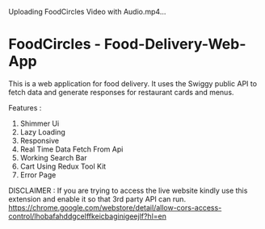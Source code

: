 

Uploading FoodCircles Video with Audio.mp4…

# FoodCircles - Food-Delivery-Web-App

This is a web application for food delivery. It uses the Swiggy public API to fetch data and generate responses for restaurant cards and menus.

Features :

1. Shimmer Ui
2. Lazy Loading
3. Responsive
4. Real Time Data Fetch From Api
5. Working Search Bar
6. Cart Using Redux Tool Kit
7. Error Page

DISCLAIMER :
If you are trying to access the live website kindly use this extension and enable it so that 3rd party API can run. https://chrome.google.com/webstore/detail/allow-cors-access-control/lhobafahddgcelffkeicbaginigeejlf?hl=en
